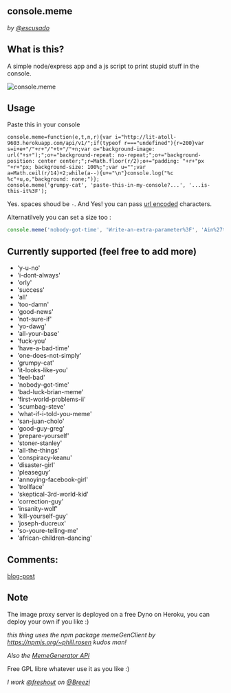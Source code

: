 ## console.meme
*by [@escusado](https://twitter.com/escusado)*

## What is this?
A simple node/express app and a js script to print stupid stuff in the console.

![console.meme](http://i.imgur.com/0fh8eZk.png)

## Usage
Paste this in your console
```
console.meme=function(e,t,n,r){var i="http://lit-atoll-9603.herokuapp.com/api/v1/";if(typeof r==="undefined"){r=200}var s=i+e+"/"+r+"/"+t+"/"+n;var o="background-image: url("+s+");";o+="background-repeat: no-repeat;";o+="background-position: center center;";r=Math.floor(r/2);o+="padding: "+r+"px "+r+"px; background-size: 100%;";var u="";var a=Math.ceil(r/14)+2;while(a--){u+="\n"}console.log("%c %c"+u,o,"background: none;")};
console.meme('grumpy-cat', 'paste-this-in-my-console?...', '...is-this-it%3F');
```
Yes. spaces shoud be `-`. And Yes! you can pass [url encoded](http://meyerweb.com/eric/tools/dencoder/) characters.

Alternatilvely you can set a size too :
``` javascript
console.meme('nobody-got-time', 'Write-an-extra-parameter%3F', 'Ain%27t-Nobody-got-time-fo-that', 300);
```

## Currently supported (feel free to add more)
* 'y-u-no'
* 'i-dont-always'
* 'orly'
* 'success'
* 'all'
* 'too-damn'
* 'good-news'
* 'not-sure-if'
* 'yo-dawg'
* 'all-your-base'
* 'fuck-you'
* 'have-a-bad-time'
* 'one-does-not-simply'
* 'grumpy-cat'
* 'it-looks-like-you'
* 'feel-bad'
* 'nobody-got-time'
* 'bad-luck-brian-meme'
* 'first-world-problems-ii'
* 'scumbag-steve'
* 'what-if-i-told-you-meme'
* 'san-juan-cholo'
* 'good-guy-greg'
* 'prepare-yourself'
* 'stoner-stanley'
* 'all-the-things'
* 'conspiracy-keanu'
* 'disaster-girl'
* 'pleaseguy'
* 'annoying-facebook-girl'
* 'trollface'
* 'skeptical-3rd-world-kid'
* 'correction-guy'
* 'insanity-wolf'
* 'kill-yourself-guy'
* 'joseph-ducreux'
* 'so-youre-telling-me'
* 'african-children-dancing'

## Comments:
[blog-post](http://code.toily.mx/console-meme/)

## Note
The image proxy server is deployed on a free Dyno on Heroku, you can deploy your own if you like :)


*this thing uses the npm package memeGenClient by https://npmjs.org/~phill.rosen kudos man!*

*Also the [MemeGenerator API](http://version1.api.memegenerator.net/)*


Free GPL libre whatever use it as you like :)

*I work [@freshout](http://freshout.us) on [@Breezi](http://breezi.com)*